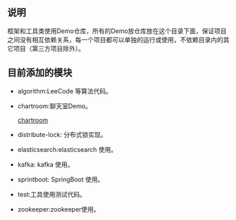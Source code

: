 ## 说明  

框架和工具类使用Demo仓库，所有的Demo放仓库放在这个目录下面，保证项目之间没有相互依赖关系，每一个项目都可以单独的运行或使用，不依赖目录内的其它项目（第三方项目除外）。

## 目前添加的模块

* algorithm:LeeCode 等算法代码。

* chartroom:聊天室Demo。

	[chartroom](./chartroom/ReadMe.md)
  
* distribute-lock: 分布式锁实现。

* elasticsearch:elasticsearch 使用。

* kafka: kafka 使用。

* sprintboot: SpringBoot 使用。

* test:工具使用测试代码。

* zookeeper:zookeeper使用。
